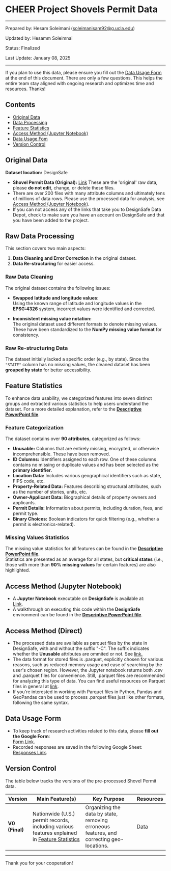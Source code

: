# CHEER Project Shovels Permit Data

***

Prepared by: Hesam Soleimani (soleimanisam92@g.ucla.edu)

Updated by: Hesamm Soleimnai

Status: Finalized

Last Update: January 08, 2025


***

If you plan to use this data, please ensure you fill out the [Data Usage Form](#data-usage-form) at the end of this document. There are only a few questions. This helps the entire team stay aligned with ongoing research and optimizes time and resources. Thanks!

## Contents
- [Original Data](#original-data)
- [Data Processing](#raw-data-processing)
- [Feature Statistics](#feature-statistics)
- [Access Method (Jupyter Notebook)](#access-method-jupyter-notebook)
- [Data Usage Fom](#data-usage-form)
- [Version Control](#version_c)

## Original Data
**Dataset location:** DesignSafe  
- **Shovel Permit Data (Original):** [Link](https://www.designsafe-ci.org/data/browser/projects/PRJ-4392/workdir/%2FBuildings%2FShovels_Permit_Data) These are the 'original' raw data, please **do not edit**, change, or delete these files.
- There are over 200 files with many attribute columns and ultimately tens of millions of data rows. Please use the processed data for analysis, see [Access Method (Jupyter Notebook)](#access-method-jupyter-notebook).
- If you can not access any of the links that take you to DesignSafe Data Depot, check to make sure you have an account on DesignSafe and that you have been added to the project.

## Raw Data Processing
This section covers two main aspects:  
1. **Data Cleaning and Error Correction** in the original dataset.  
2. **Data Re-structuring** for easier access.

### **Raw Data Cleaning**
The original dataset contains the following issues:

- **Swapped latitude and longitude values:**  
  Using the known range of latitude and longitude values in the **EPSG:4326** system, incorrect values were identified and corrected.

- **Inconsistent missing value notation:**  
  The original dataset used different formats to denote missing values. These have been standardized to the **NumPy missing value format** for consistency.

### **Raw Re-structuring Data**
The dataset initially lacked a specific order (e.g., by state). Since the `"STATE"` column has no missing values, the cleaned dataset has been **grouped by state** for better accessibility.

## Feature Statistics
To enhance data usability, we categorized features into seven distinct groups and extracted various statistics to help users understand the dataset. For a more detailed explanation, refer to the [**Descriptive PowerPoint file**](https://docs.google.com/presentation/d/15Am9-SoHL43LGmqlmvyKEnZoY-mqy97k/edit#slide=id.p1).

### **Feature Categorization**
The dataset contains over **90 attributes**, categorized as follows:

- **Unusable:** Columns that are entirely missing, encrypted, or otherwise incomprehensible. These have been removed.  
- **ID Columns:** Identifiers assigned to each row. One of these columns contains no missing or duplicate values and has been selected as the **primary identifier**.  
- **Location Data:** Includes various geographical identifiers such as state, FIPS code, etc.  
- **Property-Related Data:** Features describing structural attributes, such as the number of stories, units, etc.  
- **Owner-Applicant Data:** Biographical details of property owners and applicants.  
- **Permit Details:** Information about permits, including duration, fees, and permit type.  
- **Binary Choices:** Boolean indicators for quick filtering (e.g., whether a permit is electronics-related).  

### **Missing Values Statistics**
The missing value statistics for all features can be found in the [**Descriptive PowerPoint file**](https://docs.google.com/presentation/d/15Am9-SoHL43LGmqlmvyKEnZoY-mqy97k/edit#slide=id.p1).  
Statistics are presented as an average for all states, but **critical states** (i.e., those with more than **90% missing values** for certain features) are also highlighted.

## Access Method (Jupyter Notebook)
- A **Jupyter Notebook** executable on **DesignSafe** is available at:  
  [Link](https://www.designsafe-ci.org/data/browser/projects/PRJ-4392/workdir/%2FBuildings%2FPermit_Data_Cleaned%2FCodes).  
- A walkthrough on executing this code within the **DesignSafe** environment can be found in the [**Descriptive PowerPoint file**](https://docs.google.com/presentation/d/15Am9-SoHL43LGmqlmvyKEnZoY-mqy97k/edit#slide=id.p1).

## Access Method (Direct)
- The processed data are available as parquet files by the state in DesignSafe, with and without the suffix "-C".  The suffix indicates whether the **Unusable** attributes are ommited or not. See [link.](https://www.designsafe-ci.org/data/browser/projects/PRJ-4392/workdir/%2FBuildings%2FPermit_Data_Cleaned%2FStates)
- The data format for stored files is .parquet, explicitly chosen for various reasons, such as reduced memory usage and ease of searching by the user's chosen region. However, the Jupyter notebook returns both .csv and .parquet files for convenience. Still, .parquet files are recommended for analyzing this type of data. You can find useful resources on Parquet files in general at [link](https://parquet.apache.org/).
- If you're interested in working with Parquet files in Python, Pandas and GeoPandas can be used to process .parquet files just like other formats, following the same syntax.

## Data Usage Form
- To keep track of research activities related to this data, please **fill out the Google Form**:  
  [Form Link](https://docs.google.com/forms/d/e/1FAIpQLScd733Tc6RolmnzLT9DV03IZrJvQsyH5JtQTCejk6X1IvhP9Q/viewform?usp=dialog).  
- Recorded responses are saved in the following Google Sheet:  
  [Responses Link](https://docs.google.com/spreadsheets/d/11RlY_4f1IOXg-s1axi441tGfrTRSRQyT2H7fgiO_CKo/edit?resourcekey#gid=650003670).  


## Version Control

The table below tracks the versions of the pre-processed Shovel Permit data.

| Version        | Main Feature(s)                           | Key Purpose                                         | Resources |
|----------------|--------------------------------------------|-----------------------------------------------------|-----------|
| **V0 (Final)** | Nationwide (U.S.) permit records, including various features explained in [Feature Statistics](#feature-statistics) | Organizing the data by state, removing erroneous features, and correcting geo-locations. | [Data](https://www.designsafe-ci.org/data/browser/projects/PRJ-4392/workdir/%2FBuildings%2FPermit_Data_Cleaned%2FCodes) |



---
Thank you for your cooperation!
